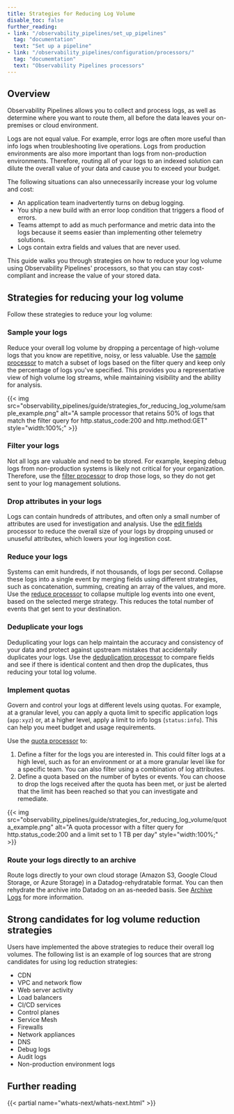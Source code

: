 ```yaml
---
title: Strategies for Reducing Log Volume
disable_toc: false
further_reading:
- link: "/observability_pipelines/set_up_pipelines"
  tag: "documentation"
  text: "Set up a pipeline"
- link: "/observability_pipelines/configuration/processors/"
  tag: "documemtation"
  text: "Observability Pipelines processors"
---
```


## Overview

Observability Pipelines allows you to collect and process logs, as well as determine where you want to route them, all before the data leaves your on-premises or cloud environment.

Logs are not equal value. For example, error logs are often more useful than info logs when troubleshooting live operations. Logs from production environments are also more important than logs from non-production environments. Therefore, routing all of your logs to an indexed solution can dilute the overall value of your data and cause you to exceed your budget.

The following situations can also unnecessarily increase your log volume and cost:

- An application team inadvertently turns on debug logging.
- You ship a new build with an error loop condition that triggers a flood of errors.
- Teams attempt to add as much performance and metric data into the logs because it seems easier than implementing other telemetry solutions.
- Logs contain extra fields and values that are never used.

This guide walks you through strategies on how to reduce your log volume using Observability Pipelines' processors, so that you can stay cost-compliant and increase the value of your stored data.

## Strategies for reducing your log volume

Follow these strategies to reduce your log volume:

### Sample your logs

Reduce your overall log volume by dropping a percentage of high-volume logs that you know are repetitive, noisy, or less valuable. Use the [sample processor][1] to match a subset of logs based on the filter query and keep only the percentage of logs you've specified. This provides you a representative view of high volume log streams, while maintaining visibility and the ability for analysis.

{{< img src="observability_pipelines/guide/strategies_for_reducing_log_volume/sample_example.png" alt="A sample processor that retains 50% of logs that match the filter query for http.status_code:200 and http.method:GET" style="width:100%;" >}}

### Filter your logs

Not all logs are valuable and need to be stored. For example, keeping debug logs from non-production systems is likely not critical for your organization. Therefore, use the [filter processor][2] to drop those logs, so they do not get sent to your log management solutions.

### Drop attributes in your logs

Logs can contain hundreds of attributes, and often only a small number of attributes are used for investigation and analysis. Use the [edit fields][3] processor to reduce the overall size of your logs by dropping unused or unuseful attributes, which lowers your log ingestion cost.

### Reduce your logs

Systems can emit hundreds, if not thousands, of logs per second. Collapse these logs into a single event by merging fields using different strategies, such as concatenation, summing, creating an array of the values, and more. Use the [reduce processor][4] to collapse multiple log events into one event, based on the selected merge strategy. This reduces the total number of events that get sent to your destination.

### Deduplicate your logs

Deduplicating your logs can help maintain the accuracy and consistency of your data and protect against upstream mistakes that accidentally duplicates your logs. Use the [deduplication processor][5] to compare fields and see if there is identical content and then drop the duplicates, thus reducing your total log volume.

### Implement quotas

Govern and control your logs at different levels using quotas. For example, at a granular level, you can apply a quota limit to specific application logs (`app:xyz`) or, at a higher level, apply a limit to info logs (`status:info`). This can help you meet budget and usage requirements.

Use the [quota processor][6] to:
1. Define a filter for the logs you are interested in. This could filter logs at a high level, such as for an environment or at a more granular level like for a specific team. You can also filter using a combination of log attributes.
1. Define a quota based on the number of bytes or events. You can choose to drop the logs received after the quota has been met, or just be alerted that the limit has been reached so that you can investigate and remediate.

{{< img src="observability_pipelines/guide/strategies_for_reducing_log_volume/quota_example.png" alt="A quota processor with a filter query for http.status_code:200 and a limit set to 1 TB per day" style="width:100%;" >}}

### Route your logs directly to an archive

Route logs directly to your own cloud storage (Amazon S3, Google Cloud Storage, or Azure Storage) in a Datadog-rehydratable format. You can then rehydrate the archive into Datadog on an as-needed basis. See [Archive Logs][7] for more information.

## Strong candidates for log volume reduction strategies

Users have implemented the above strategies to reduce their overall log volumes. The following list is an example of log sources that are strong candidates for using log reduction strategies:

- CDN
- VPC and network flow
- Web server activity
- Load balancers
- CI/CD services
- Control planes
- Service Mesh
- Firewalls
- Network appliances
- DNS
- Debug logs
- Audit logs
- Non-production environment logs

## Further reading

{{< partial name="whats-next/whats-next.html" >}}

[1]: /observability_pipelines/configuration/processors/sample
[2]: /observability_pipelines/configuration/processors/filter
[3]: /observability_pipelines/configuration/processors/edit_fields
[4]: /observability_pipelines/configuration/processors/reduce
[5]: /observability_pipelines/configuration/processors/dedupe
[6]: /observability_pipelines/configuration/processors/quota
[7]:  /observability_pipelines/configuration/set_up_pipelines/archive_logs